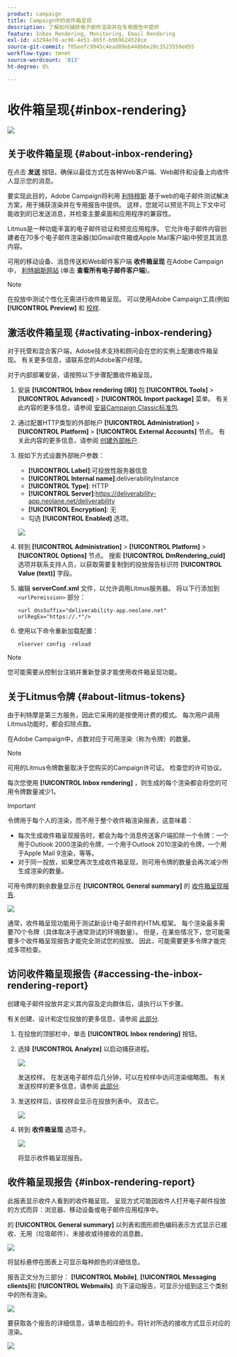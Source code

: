 ```yaml
---
product: campaign
title: Campaign中的收件箱呈现
description: 了解如何捕获电子邮件渲染并在专用报告中提供
feature: Inbox Rendering, Monitoring, Email Rendering
exl-id: a3294e70-ac96-4e51-865f-b969624528ce
source-git-commit: f05eefc9945c4ead89eb448b6e28c3523559e055
workflow-type: tm+mt
source-wordcount: '813'
ht-degree: 8%

---
```


# 收件箱呈现{#inbox-rendering}

![](../../assets/common.svg)

## 关于收件箱呈现 {#about-inbox-rendering}

在点击 **发送** 按钮，确保以最佳方式在各种Web客户端、Web邮件和设备上向收件人显示您的消息。

要实现此目的，Adobe Campaign将利用 [利特穆斯](https://litmus.com/email-testing) 基于web的电子邮件测试解决方案，用于捕获渲染并在专用报告中提供。 这样，您就可以预览不同上下文中可能收到的已发送消息，并检查主要桌面和应用程序的兼容性。

Litmus是一种功能丰富的电子邮件验证和预览应用程序。 它允许电子邮件内容创建者在70多个电子邮件渲染器(如Gmail收件箱或Apple Mail客户端)中预览其消息内容。

可用的移动设备、消息传送和Web邮件客户端 **收件箱呈现** 在Adobe Campaign中， [利特姆斯网站](https://litmus.com/email-testing) (单击 **查看所有电子邮件客户端**)。

>[!NOTE]
>
>在投放中测试个性化无需进行收件箱呈现。 可以使用Adobe Campaign工具(例如 **[!UICONTROL Preview]** 和 [校样](steps-validating-the-delivery.md#sending-a-proof).

## 激活收件箱呈现 {#activating-inbox-rendering}

对于托管和混合客户端，Adobe技术支持和顾问会在您的实例上配置收件箱呈现。 有关更多信息，请联系您的Adobe客户经理。

对于内部部署安装，请按照以下步骤配置收件箱呈现。

1. 安装 **[!UICONTROL Inbox rendering (IR)]** 包 **[!UICONTROL Tools]** > **[!UICONTROL Advanced]** > **[!UICONTROL Import package]** 菜单。 有关此内容的更多信息，请参阅 [安装Campaign Classic标准包](../../installation/using/installing-campaign-standard-packages.md).
1. 通过配置HTTP类型的外部帐户 **[!UICONTROL Administration]** > **[!UICONTROL Platform]** > **[!UICONTROL External Accounts]** 节点。 有关此内容的更多信息，请参阅 [创建外部帐户](../../installation/using/external-accounts.md#creating-an-external-account).
1. 按如下方式设置外部帐户参数：
   * **[!UICONTROL Label]**:可投放性服务器信息
   * **[!UICONTROL Internal name]**:deliverabilityInstance
   * **[!UICONTROL Type]**: HTTP
   * **[!UICONTROL Server]**:https://deliverability-app.neolane.net/deliverability
   * **[!UICONTROL Encryption]**: 无
   * 勾选 **[!UICONTROL Enabled]** 选项。

   ![](assets/s_tn_inbox_rendering_external-account.png)

1. 转到 **[!UICONTROL Administration]** > **[!UICONTROL Platform]** > **[!UICONTROL Options]** 节点。 搜索 **[!UICONTROL DmRendering_cuid]** 选项并联系支持人员，以获取需要复制到的投放报告标识符 **[!UICONTROL Value (text)]** 字段。
1. 编辑 **serverConf.xml** 文件，以允许调用Litmus服务器。 将以下行添加到 `<urlPermission>` 部分：

   ```
   <url dnsSuffix="deliverability-app.neolane.net" urlRegEx="https://.*"/>
   ```

1. 使用以下命令重新加载配置：

   ```
   nlserver config -reload
   ```

>[!NOTE]
>
>您可能需要从控制台注销并重新登录才能使用收件箱呈现功能。

## 关于Litmus令牌 {#about-litmus-tokens}

由于利特摩是第三方服务，因此它采用的是按使用计费的模式。 每次用户调用Litmus功能时，都会扣除点数。

在Adobe Campaign中，点数对应于可用渲染（称为令牌）的数量。

>[!NOTE]
>
>可用的Litmus令牌数量取决于您购买的Campaign许可证。 检查您的许可协议。

每次您使用 **[!UICONTROL Inbox rendering]** ，则生成的每个渲染都会将您的可用令牌数量减少1。

>[!IMPORTANT]
>
>令牌用于每个人的渲染，而不用于整个收件箱渲染报表，这意味着：
>
>* 每次生成收件箱呈现报告时，都会为每个消息传送客户端扣除一个令牌：一个用于Outlook 2000渲染的令牌，一个用于Outlook 2010渲染的令牌，一个用于Apple Mail 9渲染，等等。
>* 对于同一投放，如果您再次生成收件箱呈现，则可用令牌的数量会再次减少所生成渲染的数量。
>


可用令牌的剩余数量显示在 **[!UICONTROL General summary]** 的 [收件箱呈现报告](#inbox-rendering-report).

![](assets/s_tn_inbox_rendering_tokens.png)

通常，收件箱呈现功能用于测试新设计电子邮件的HTML框架。 每个渲染最多需要70个令牌（具体取决于通常测试的环境数量）。 但是，在某些情况下，您可能需要多个收件箱呈现报告才能完全测试您的投放。 因此，可能需要更多令牌才能完成多项检查。

## 访问收件箱呈现报告 {#accessing-the-inbox-rendering-report}

创建电子邮件投放并定义其内容及定向群体后，请执行以下步骤。

有关创建、设计和定位投放的更多信息，请参阅 [此部分](about-email-channel.md).

1. 在投放的顶部栏中，单击 **[!UICONTROL Inbox rendering]** 按钮。
1. 选择 **[!UICONTROL Analyze]** 以启动捕获进程。

   ![](assets/s_tn_inbox_rendering_button.png)

   发送校样。 在发送电子邮件后几分钟，可以在校样中访问渲染缩略图。 有关发送校样的更多信息，请参阅 [此部分](steps-validating-the-delivery.md#sending-a-proof).

1. 发送校样后，该校样会显示在投放列表中。 双击它。

   ![](assets/s_tn_inbox_rendering_delivery_list.png)

1. 转到 **收件箱呈现** 选项卡。

   ![](assets/s_tn_inbox_rendering_tab.png)

   将显示收件箱呈现报告。

## 收件箱呈现报告 {#inbox-rendering-report}

此报表显示收件人看到的收件箱呈现。 呈现方式可能因收件人打开电子邮件投放的方式而异：浏览器、移动设备或电子邮件应用程序中。

的 **[!UICONTROL General summary]** 以列表和图形颜色编码表示方式显示已接收、无用（垃圾邮件）、未接收或待接收的消息数。

![](assets/s_tn_inbox_rendering_summary.png)

将鼠标悬停在图表上可显示每种颜色的详细信息。

报告正文分为三部分： **[!UICONTROL Mobile]**, **[!UICONTROL Messaging clients]**&#x200B;和 **[!UICONTROL Webmails]**. 向下滚动报告，可显示分组到这三个类别中的所有渲染。

![](assets/s_tn_inbox_rendering_report.png)

要获取各个报告的详细信息，请单击相应的卡。将针对所选的接收方式显示对应的渲染。

![](assets/s_tn_inbox_rendering_example.png)

